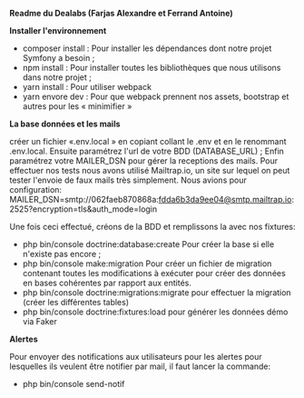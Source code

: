 **Readme du Dealabs (Farjas Alexandre et Ferrand Antoine)**

**Installer l'environnement**

- composer install : Pour installer les dépendances dont notre projet Symfony a besoin ;
- npm install : Pour installer toutes les bibliothèques que nous utilisons dans notre projet ;
- yarn install : Pour utiliser webpack
- yarn envore dev : Pour que webpack prennent nos assets, bootstrap et autres pour les « minimifier »

**La base données et les mails**

créer un fichier «.env.local » en copiant collant le .env et en le renommant .env.local.
Ensuite paramétrez l'url de votre BDD (DATABASE_URL) ;
Enfin paramétrez votre MAILER_DSN pour gérer la receptions des mails.
Pour effectuer nos tests nous avons utilisé Mailtrap.io, un site sur lequel on peut tester l'envoie de faux mails très simplement.
Nous avions pour configuration: MAILER_DSN=smtp://062faeb870868a:fdda6b3da9ee04@smtp.mailtrap.io:2525?encryption=tls&auth_mode=login

Une fois ceci effectué, créons de la BDD et remplissons la avec nos fixtures:
- php bin/console doctrine:database:create Pour créer la base si elle n'existe pas encore ;
- php bin/console make:migration Pour créer un fichier de migration contenant toutes les modifications à exécuter pour créer des données en bases cohérentes par rapport aux entités.
- php bin/console doctrine:migrations:migrate pour effectuer la migration (créer les différentes tables)
- php bin/console doctrine:fixtures:load pour générer les données démo via Faker

**Alertes**

Pour envoyer des notifications aux utilisateurs pour les alertes pour lesquelles ils veulent être notifier par mail,
il faut lancer la commande:
- php bin/console send-notif
